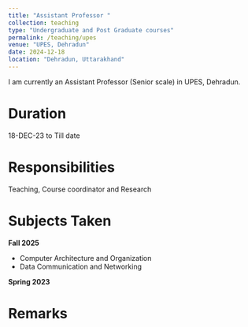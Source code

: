```yaml
---
title: "Assistant Professor "
collection: teaching
type: "Undergraduate and Post Graduate courses"
permalink: /teaching/upes
venue: "UPES, Dehradun"
date: 2024-12-18
location: "Dehradun, Uttarakhand"
---
```


I am currently an Assistant Professor (Senior scale) in UPES, Dehradun.

Duration
======
18-DEC-23 to Till date

Responsibilities
======
Teaching, Course coordinator and Research

Subjects Taken
======
**Fall 2025**  <!Odd semester>
- Computer Architecture and Organization  
- Data Communication and Networking

**Spring 2023** <!Even Semester>  

Remarks
======

